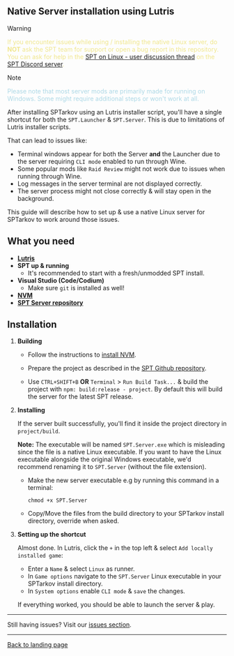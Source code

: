 
## Native Server installation using Lutris

> [!WARNING]
> <span style="color:khaki"> If you encounter issues while using / installing the native Linux server, do **NOT** ask the SPT team for support or open a bug report in this repository. You can ask for help in the [SPT on Linux - user discussion thread](https://discord.com/channels/875684761291599922/1258435265664520302) on the [SPT Discord server](https://discord.com/invite/Xn9msqQZan).</span>

> [!NOTE]
> <span style="color:lightblue">Please note that most server mods are primarily made for running on Windows. Some might require additional steps or won't work at all.</span>

After installing SPTarkov using an Lutris installer script, you'll have a single shortcut for both the `SPT.Launcher` & `SPT.Server`. This is due to limitations of Lutris installer scripts. 

That can lead to issues like:

- Terminal windows appear for both the Server **and** the Launcher due to the server requiring `CLI mode` enabled to run through Wine.
- Some popular mods like `Raid Review` might not work due to issues when running through Wine.
- Log messages in the server terminal are not displayed correctly.
- The server process might not close correctly & will stay open in the background.

This guide will describe how to set up & use a native Linux server for SPTarkov to work around those issues.


## What you need

- **[Lutris](https://lutris.net/downloads)**
- **SPT up & running**
    - It's recommended to start with a fresh/unmodded SPT install.
- **Visual Studio (Code/Codium)**
    - Make sure `git` is installed as well!
- **[NVM](https://github.com/nvm-sh/nvm?tab=readme-ov-file#intro)**
- **[SPT Server repository](https://github.com/sp-tarkov/server)**


##  Installation

1. **Building**

    - Follow the instructions to [install NVM](https://github.com/nvm-sh/nvm?tab=readme-ov-file#intro).

    - Prepare the project as described in the [SPT Github repository](https://github.com/sp-tarkov/server?tab=readme-ov-file#installation).

    - Use `CTRL+SHIFT+B` **OR** `Terminal` > `Run Build Task...` & build the project with `npm: build:release - project`. By default this will build the server for the latest SPT release.

2. **Installing**

    If the server built successfully, you'll find it inside the project directory in `project/build`.

    **Note:** The executable will be named `SPT.Server.exe` which is misleading since the file is a native Linux executable. If you want to have the Linux executable alongside the original Windows executable, we'd recommend renaming it to `SPT.Server` (without the file extension).

    - Make the new server executable e.g by running this command in a terminal:

          chmod +x SPT.Server

    - Copy/Move the files from the build directory to your SPTarkov install directory, override when asked.


3. **Setting up the shortcut**

    Almost done. In Lutris, click the `+` in the top left & select `Add locally installed game`:

    - Enter a `Name` & select `Linux` as runner.
    - In `Game options` navigate to the `SPT.Server` Linux executable in your SPTarkov install directory.
    - In `System options` enable `CLI mode` & `save` the changes.

    If everything worked, you should be able to launch the server & play.


***
Still having issues? Visit our [issues section](../../docs/issues.md).

***
[Back to landing page](../../README.md)